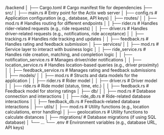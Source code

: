 /backend
│
├── Cargo.toml                # Cargo manifest file for dependencies
├── src/
│   ├── main.rs               # Entry point for the Actix web server
│   ├── config.rs             # Application configuration (e.g., database, API keys)
│   ├── routes/
│   │   ├── mod.rs            # Handles routing for different endpoints
│   │   ├── rider.rs          # Handles rider-related requests (e.g., ride requests)
│   │   ├── driver.rs         # Handles driver-related requests (e.g., notifications, ride acceptance)
│   │   ├── tracking.rs       # Handles ride tracking and updates
│   │   ├── feedback.rs       # Handles rating and feedback submission
│   ├── services/
│   │   ├── mod.rs            # Service layer to interact with business logic
│   │   ├── ride_service.rs   # Handles ride creation, matching, and completion logic
│   │   ├── notification_service.rs  # Manages driver/rider notifications
│   │   ├── location_service.rs      # Handles location-based queries (e.g., driver proximity)
│   │   ├── feedback_service.rs      # Manages rating and feedback submissions
│   ├── models/
│   │   ├── mod.rs            # Structs and data models for the application
│   │   ├── rider.rs          # Rider model
│   │   ├── driver.rs         # Driver model
│   │   ├── ride.rs           # Ride model (status, time, etc.)
│   │   ├── feedback.rs       # Feedback model for storing ratings
│   ├── db/
│   │   ├── mod.rs            # Database connection and interactions
│   │   ├── ride_db.rs        # Ride-related database interactions
│   │   ├── feedback_db.rs    # Feedback-related database interactions
│   ├── utils/
│       ├── mod.rs            # Utility functions (e.g., location calculations, error handling)
│       ├── geolocation.rs    # Utility functions to calculate distances
│
├── migrations/               # Database migrations (if using SQL database)
│   └── ...
└── .env                      # Environment variables (e.g., database URL, API keys)
